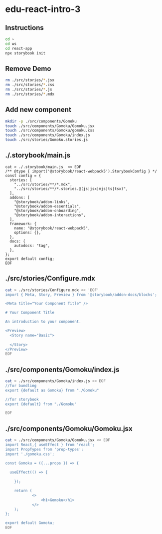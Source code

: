# edu-react-intro-3

## Instructions

```bash
cd ~
cd ws
cd react-app
npx storybook init
```

## Remove Demo

```bash
rm ./src/stories/*.jsx
rm ./src/stories/*.css
rm ./src/stories/*.js
rm ./src/stories/*.mdx
```

## Add new component

```bash
mkdir -p ./src/components/Gomoku
touch ./src/components/Gomoku/Gomoku.jsx
touch ./src/components/Gomoku/gomoku.css
touch ./src/components/Gomoku/index.js
touch ./src/stories/Gomoku.stories.js
```

## ./.storybook/main.js

```
cat > ./.storybook/main.js  << EOF
/** @type { import('@storybook/react-webpack5').StorybookConfig } */
const config = {
  stories: [
    "../src/stories/**/*.mdx",
    "../src/stories/**/*.stories.@(js|jsx|mjs|ts|tsx)",
  ],
  addons: [
    "@storybook/addon-links",
    "@storybook/addon-essentials",
    "@storybook/addon-onboarding",
    "@storybook/addon-interactions",
  ],
  framework: {
    name: "@storybook/react-webpack5",
    options: {},
  },
  docs: {
    autodocs: "tag",
  },
};
export default config;
EOF
```

## ./src/stories/Configure.mdx

```bash
cat > ./src/stories/Configure.mdx << 'EOF'
import { Meta, Story, Preview } from '@storybook/addon-docs/blocks';

<Meta title="Your Component Title" />

# Your Component Title

An introduction to your component.

<Preview>
  <Story name="Basic">
    
  </Story>
</Preview>
EOF
```

## ./src/components/Gomoku/index.js

```bash
cat > ./src/components/Gomoku/index.js << EOF
//for bundling
export {default as Gomoku} from "./Gomoku"

//for storybook
export {default} from "./Gomoku"

EOF
```

## ./src/components/Gomoku/Gomoku.jsx

```bash
cat > ./src/components/Gomoku/Gomoku.jsx << EOF
import React,{ useEffect } from 'react';
import PropTypes from 'prop-types';
import './gomoku.css';

const Gomoku = ({...props }) => {
    
  useEffect(() => {
        
    });

    return (
            <>
                <h1>Gomoku</h1>
            </>
    );
};

export default Gomoku;
EOF
```




